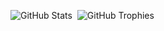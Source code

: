 ![GitHub Stats](https://github-readme-stats.vercel.app/api?username=mztriz&show_icons=true&include_all_commits&theme=dracula&show=prs_merged&custom_title=Ava's%20Stats) 
<img src="https://nirzak-trophies.vercel.app/?username=mztriz&theme=dracula&row=2&column=5&margin-h=2&margin-w=2&no-frame=true&count_private=true" alt="GitHub Trophies" style="max-width: 100%; height: auto;">
<script src="script.js"></script>
